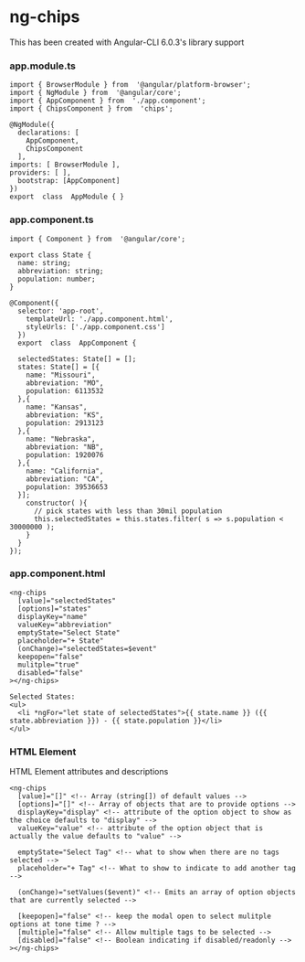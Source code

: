 # ng-chips
This has been created with Angular-CLI 6.0.3's library support

### app.module.ts

    import { BrowserModule } from  '@angular/platform-browser';
    import { NgModule } from  '@angular/core';
    import { AppComponent } from  './app.component';
    import { ChipsComponent } from  'chips';
      
    @NgModule({
      declarations: [
        AppComponent,
        ChipsComponent
      ],
    imports: [ BrowserModule ],
    providers: [ ],
      bootstrap: [AppComponent]
    })
    export  class  AppModule { }

### app.component.ts

    import { Component } from  '@angular/core';
    
    export class State {
      name: string;
      abbreviation: string;
      population: number;
    }
    
    @Component({
      selector: 'app-root',
        templateUrl: './app.component.html',
        styleUrls: ['./app.component.css']
      })
      export  class  AppComponent {

      selectedStates: State[] = [];
      states: State[] = [{
        name: "Missouri",
        abbreviation: "MO",
        population: 6113532
      },{
        name: "Kansas",
        abbreviation: "KS",
        population: 2913123
      },{
        name: "Nebraska",
        abbreviation: "NB",
        population: 1920076
      },{
        name: "California",
        abbreviation: "CA",
        population: 39536653
      }];    
        constructor( ){ 
          // pick states with less than 30mil population
          this.selectedStates = this.states.filter( s => s.population < 30000000 );
        }
      }
    });

### app.component.html

    <ng-chips
      [value]="selectedStates"
      [options]="states"
      displayKey="name"
      valueKey="abbreviation"
      emptyState="Select State"
      placeholder="+ State"
      (onChange)="selectedStates=$event"
      keepopen="false"
      mulitple="true"
      disabled="false"
    ></ng-chips>

    Selected States:
    <ul>
      <li *ngFor="let state of selectedStates">{{ state.name }} ({{ state.abbreviation }}) - {{ state.population }}</li>
    </ul>

### HTML Element
HTML Element attributes and descriptions

    <ng-chips
      [value]="[]" <!-- Array (string[]) of default values -->
      [options]="[]" <!-- Array of objects that are to provide options -->
      displayKey="display" <!-- attribute of the option object to show as the choice defaults to "display" -->
      valueKey="value" <!-- attribute of the option object that is actually the value defaults to "value" -->
      
      emptyState="Select Tag" <!-- what to show when there are no tags selected -->
      placeholder="+ Tag" <!-- What to show to indicate to add another tag -->
      
      (onChange)="setValues($event)" <!-- Emits an array of option objects that are currently selected -->
      
      [keepopen]="false" <!-- keep the modal open to select mulitple options at tone time ? -->
      [multiple]="false" <!-- Allow multiple tags to be selected -->
      [disabled]="false" <!-- Boolean indicating if disabled/readonly -->
    ></ng-chips>

